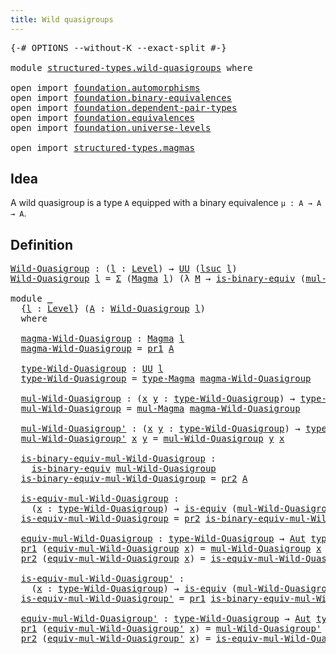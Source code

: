 ```yaml
---
title: Wild quasigroups
---
```


<pre class="Agda"><a id="42" class="Symbol">{-#</a> <a id="46" class="Keyword">OPTIONS</a> <a id="54" class="Pragma">--without-K</a> <a id="66" class="Pragma">--exact-split</a> <a id="80" class="Symbol">#-}</a>

<a id="85" class="Keyword">module</a> <a id="92" href="structured-types.wild-quasigroups.html" class="Module">structured-types.wild-quasigroups</a> <a id="126" class="Keyword">where</a>

<a id="133" class="Keyword">open</a> <a id="138" class="Keyword">import</a> <a id="145" href="foundation.automorphisms.html" class="Module">foundation.automorphisms</a>
<a id="170" class="Keyword">open</a> <a id="175" class="Keyword">import</a> <a id="182" href="foundation.binary-equivalences.html" class="Module">foundation.binary-equivalences</a>
<a id="213" class="Keyword">open</a> <a id="218" class="Keyword">import</a> <a id="225" href="foundation.dependent-pair-types.html" class="Module">foundation.dependent-pair-types</a>
<a id="257" class="Keyword">open</a> <a id="262" class="Keyword">import</a> <a id="269" href="foundation.equivalences.html" class="Module">foundation.equivalences</a>
<a id="293" class="Keyword">open</a> <a id="298" class="Keyword">import</a> <a id="305" href="foundation.universe-levels.html" class="Module">foundation.universe-levels</a>

<a id="333" class="Keyword">open</a> <a id="338" class="Keyword">import</a> <a id="345" href="structured-types.magmas.html" class="Module">structured-types.magmas</a>
</pre>
## Idea

A wild quasigroup is a type `A` equipped with a binary equivalence `μ : A → A → A`.

## Definition

<pre class="Agda"><a id="Wild-Quasigroup"></a><a id="491" href="structured-types.wild-quasigroups.html#491" class="Function">Wild-Quasigroup</a> <a id="507" class="Symbol">:</a> <a id="509" class="Symbol">(</a><a id="510" href="structured-types.wild-quasigroups.html#510" class="Bound">l</a> <a id="512" class="Symbol">:</a> <a id="514" href="Agda.Primitive.html#597" class="Postulate">Level</a><a id="519" class="Symbol">)</a> <a id="521" class="Symbol">→</a> <a id="523" href="foundation-core.universe-levels.html#235" class="Primitive">UU</a> <a id="526" class="Symbol">(</a><a id="527" href="Agda.Primitive.html#780" class="Primitive">lsuc</a> <a id="532" href="structured-types.wild-quasigroups.html#510" class="Bound">l</a><a id="533" class="Symbol">)</a>
<a id="535" href="structured-types.wild-quasigroups.html#491" class="Function">Wild-Quasigroup</a> <a id="551" href="structured-types.wild-quasigroups.html#551" class="Bound">l</a> <a id="553" class="Symbol">=</a> <a id="555" href="foundation-core.dependent-pair-types.html#515" class="Record">Σ</a> <a id="557" class="Symbol">(</a><a id="558" href="structured-types.magmas.html#802" class="Function">Magma</a> <a id="564" href="structured-types.wild-quasigroups.html#551" class="Bound">l</a><a id="565" class="Symbol">)</a> <a id="567" class="Symbol">(λ</a> <a id="570" href="structured-types.wild-quasigroups.html#570" class="Bound">M</a> <a id="572" class="Symbol">→</a> <a id="574" href="foundation.binary-equivalences.html#961" class="Function">is-binary-equiv</a> <a id="590" class="Symbol">(</a><a id="591" href="structured-types.magmas.html#968" class="Function">mul-Magma</a> <a id="601" href="structured-types.wild-quasigroups.html#570" class="Bound">M</a><a id="602" class="Symbol">))</a>

<a id="606" class="Keyword">module</a> <a id="613" href="structured-types.wild-quasigroups.html#613" class="Module">_</a>
  <a id="617" class="Symbol">{</a><a id="618" href="structured-types.wild-quasigroups.html#618" class="Bound">l</a> <a id="620" class="Symbol">:</a> <a id="622" href="Agda.Primitive.html#597" class="Postulate">Level</a><a id="627" class="Symbol">}</a> <a id="629" class="Symbol">(</a><a id="630" href="structured-types.wild-quasigroups.html#630" class="Bound">A</a> <a id="632" class="Symbol">:</a> <a id="634" href="structured-types.wild-quasigroups.html#491" class="Function">Wild-Quasigroup</a> <a id="650" href="structured-types.wild-quasigroups.html#618" class="Bound">l</a><a id="651" class="Symbol">)</a>
  <a id="655" class="Keyword">where</a>

  <a id="664" href="structured-types.wild-quasigroups.html#664" class="Function">magma-Wild-Quasigroup</a> <a id="686" class="Symbol">:</a> <a id="688" href="structured-types.magmas.html#802" class="Function">Magma</a> <a id="694" href="structured-types.wild-quasigroups.html#618" class="Bound">l</a>
  <a id="698" href="structured-types.wild-quasigroups.html#664" class="Function">magma-Wild-Quasigroup</a> <a id="720" class="Symbol">=</a> <a id="722" href="foundation-core.dependent-pair-types.html#605" class="Field">pr1</a> <a id="726" href="structured-types.wild-quasigroups.html#630" class="Bound">A</a>

  <a id="731" href="structured-types.wild-quasigroups.html#731" class="Function">type-Wild-Quasigroup</a> <a id="752" class="Symbol">:</a> <a id="754" href="foundation-core.universe-levels.html#235" class="Primitive">UU</a> <a id="757" href="structured-types.wild-quasigroups.html#618" class="Bound">l</a>
  <a id="761" href="structured-types.wild-quasigroups.html#731" class="Function">type-Wild-Quasigroup</a> <a id="782" class="Symbol">=</a> <a id="784" href="structured-types.magmas.html#924" class="Function">type-Magma</a> <a id="795" href="structured-types.wild-quasigroups.html#664" class="Function">magma-Wild-Quasigroup</a>

  <a id="820" href="structured-types.wild-quasigroups.html#820" class="Function">mul-Wild-Quasigroup</a> <a id="840" class="Symbol">:</a> <a id="842" class="Symbol">(</a><a id="843" href="structured-types.wild-quasigroups.html#843" class="Bound">x</a> <a id="845" href="structured-types.wild-quasigroups.html#845" class="Bound">y</a> <a id="847" class="Symbol">:</a> <a id="849" href="structured-types.wild-quasigroups.html#731" class="Function">type-Wild-Quasigroup</a><a id="869" class="Symbol">)</a> <a id="871" class="Symbol">→</a> <a id="873" href="structured-types.wild-quasigroups.html#731" class="Function">type-Wild-Quasigroup</a>
  <a id="896" href="structured-types.wild-quasigroups.html#820" class="Function">mul-Wild-Quasigroup</a> <a id="916" class="Symbol">=</a> <a id="918" href="structured-types.magmas.html#968" class="Function">mul-Magma</a> <a id="928" href="structured-types.wild-quasigroups.html#664" class="Function">magma-Wild-Quasigroup</a>

  <a id="953" href="structured-types.wild-quasigroups.html#953" class="Function">mul-Wild-Quasigroup&#39;</a> <a id="974" class="Symbol">:</a> <a id="976" class="Symbol">(</a><a id="977" href="structured-types.wild-quasigroups.html#977" class="Bound">x</a> <a id="979" href="structured-types.wild-quasigroups.html#979" class="Bound">y</a> <a id="981" class="Symbol">:</a> <a id="983" href="structured-types.wild-quasigroups.html#731" class="Function">type-Wild-Quasigroup</a><a id="1003" class="Symbol">)</a> <a id="1005" class="Symbol">→</a> <a id="1007" href="structured-types.wild-quasigroups.html#731" class="Function">type-Wild-Quasigroup</a>
  <a id="1030" href="structured-types.wild-quasigroups.html#953" class="Function">mul-Wild-Quasigroup&#39;</a> <a id="1051" href="structured-types.wild-quasigroups.html#1051" class="Bound">x</a> <a id="1053" href="structured-types.wild-quasigroups.html#1053" class="Bound">y</a> <a id="1055" class="Symbol">=</a> <a id="1057" href="structured-types.wild-quasigroups.html#820" class="Function">mul-Wild-Quasigroup</a> <a id="1077" href="structured-types.wild-quasigroups.html#1053" class="Bound">y</a> <a id="1079" href="structured-types.wild-quasigroups.html#1051" class="Bound">x</a>

  <a id="1084" href="structured-types.wild-quasigroups.html#1084" class="Function">is-binary-equiv-mul-Wild-Quasigroup</a> <a id="1120" class="Symbol">:</a>
    <a id="1126" href="foundation.binary-equivalences.html#961" class="Function">is-binary-equiv</a> <a id="1142" href="structured-types.wild-quasigroups.html#820" class="Function">mul-Wild-Quasigroup</a>
  <a id="1164" href="structured-types.wild-quasigroups.html#1084" class="Function">is-binary-equiv-mul-Wild-Quasigroup</a> <a id="1200" class="Symbol">=</a> <a id="1202" href="foundation-core.dependent-pair-types.html#617" class="Field">pr2</a> <a id="1206" href="structured-types.wild-quasigroups.html#630" class="Bound">A</a>

  <a id="1211" href="structured-types.wild-quasigroups.html#1211" class="Function">is-equiv-mul-Wild-Quasigroup</a> <a id="1240" class="Symbol">:</a>
    <a id="1246" class="Symbol">(</a><a id="1247" href="structured-types.wild-quasigroups.html#1247" class="Bound">x</a> <a id="1249" class="Symbol">:</a> <a id="1251" href="structured-types.wild-quasigroups.html#731" class="Function">type-Wild-Quasigroup</a><a id="1271" class="Symbol">)</a> <a id="1273" class="Symbol">→</a> <a id="1275" href="foundation-core.equivalences.html#1556" class="Function">is-equiv</a> <a id="1284" class="Symbol">(</a><a id="1285" href="structured-types.wild-quasigroups.html#820" class="Function">mul-Wild-Quasigroup</a> <a id="1305" href="structured-types.wild-quasigroups.html#1247" class="Bound">x</a><a id="1306" class="Symbol">)</a>
  <a id="1310" href="structured-types.wild-quasigroups.html#1211" class="Function">is-equiv-mul-Wild-Quasigroup</a> <a id="1339" class="Symbol">=</a> <a id="1341" href="foundation-core.dependent-pair-types.html#617" class="Field">pr2</a> <a id="1345" href="structured-types.wild-quasigroups.html#1084" class="Function">is-binary-equiv-mul-Wild-Quasigroup</a>

  <a id="1384" href="structured-types.wild-quasigroups.html#1384" class="Function">equiv-mul-Wild-Quasigroup</a> <a id="1410" class="Symbol">:</a> <a id="1412" href="structured-types.wild-quasigroups.html#731" class="Function">type-Wild-Quasigroup</a> <a id="1433" class="Symbol">→</a> <a id="1435" href="foundation-core.automorphisms.html#1442" class="Function">Aut</a> <a id="1439" href="structured-types.wild-quasigroups.html#731" class="Function">type-Wild-Quasigroup</a>
  <a id="1462" href="foundation-core.dependent-pair-types.html#605" class="Field">pr1</a> <a id="1466" class="Symbol">(</a><a id="1467" href="structured-types.wild-quasigroups.html#1384" class="Function">equiv-mul-Wild-Quasigroup</a> <a id="1493" href="structured-types.wild-quasigroups.html#1493" class="Bound">x</a><a id="1494" class="Symbol">)</a> <a id="1496" class="Symbol">=</a> <a id="1498" href="structured-types.wild-quasigroups.html#820" class="Function">mul-Wild-Quasigroup</a> <a id="1518" href="structured-types.wild-quasigroups.html#1493" class="Bound">x</a>
  <a id="1522" href="foundation-core.dependent-pair-types.html#617" class="Field">pr2</a> <a id="1526" class="Symbol">(</a><a id="1527" href="structured-types.wild-quasigroups.html#1384" class="Function">equiv-mul-Wild-Quasigroup</a> <a id="1553" href="structured-types.wild-quasigroups.html#1553" class="Bound">x</a><a id="1554" class="Symbol">)</a> <a id="1556" class="Symbol">=</a> <a id="1558" href="structured-types.wild-quasigroups.html#1211" class="Function">is-equiv-mul-Wild-Quasigroup</a> <a id="1587" href="structured-types.wild-quasigroups.html#1553" class="Bound">x</a>

  <a id="1592" href="structured-types.wild-quasigroups.html#1592" class="Function">is-equiv-mul-Wild-Quasigroup&#39;</a> <a id="1622" class="Symbol">:</a>
    <a id="1628" class="Symbol">(</a><a id="1629" href="structured-types.wild-quasigroups.html#1629" class="Bound">x</a> <a id="1631" class="Symbol">:</a> <a id="1633" href="structured-types.wild-quasigroups.html#731" class="Function">type-Wild-Quasigroup</a><a id="1653" class="Symbol">)</a> <a id="1655" class="Symbol">→</a> <a id="1657" href="foundation-core.equivalences.html#1556" class="Function">is-equiv</a> <a id="1666" class="Symbol">(</a><a id="1667" href="structured-types.wild-quasigroups.html#953" class="Function">mul-Wild-Quasigroup&#39;</a> <a id="1688" href="structured-types.wild-quasigroups.html#1629" class="Bound">x</a><a id="1689" class="Symbol">)</a>
  <a id="1693" href="structured-types.wild-quasigroups.html#1592" class="Function">is-equiv-mul-Wild-Quasigroup&#39;</a> <a id="1723" class="Symbol">=</a> <a id="1725" href="foundation-core.dependent-pair-types.html#605" class="Field">pr1</a> <a id="1729" href="structured-types.wild-quasigroups.html#1084" class="Function">is-binary-equiv-mul-Wild-Quasigroup</a>

  <a id="1768" href="structured-types.wild-quasigroups.html#1768" class="Function">equiv-mul-Wild-Quasigroup&#39;</a> <a id="1795" class="Symbol">:</a> <a id="1797" href="structured-types.wild-quasigroups.html#731" class="Function">type-Wild-Quasigroup</a> <a id="1818" class="Symbol">→</a> <a id="1820" href="foundation-core.automorphisms.html#1442" class="Function">Aut</a> <a id="1824" href="structured-types.wild-quasigroups.html#731" class="Function">type-Wild-Quasigroup</a>
  <a id="1847" href="foundation-core.dependent-pair-types.html#605" class="Field">pr1</a> <a id="1851" class="Symbol">(</a><a id="1852" href="structured-types.wild-quasigroups.html#1768" class="Function">equiv-mul-Wild-Quasigroup&#39;</a> <a id="1879" href="structured-types.wild-quasigroups.html#1879" class="Bound">x</a><a id="1880" class="Symbol">)</a> <a id="1882" class="Symbol">=</a> <a id="1884" href="structured-types.wild-quasigroups.html#953" class="Function">mul-Wild-Quasigroup&#39;</a> <a id="1905" href="structured-types.wild-quasigroups.html#1879" class="Bound">x</a>
  <a id="1909" href="foundation-core.dependent-pair-types.html#617" class="Field">pr2</a> <a id="1913" class="Symbol">(</a><a id="1914" href="structured-types.wild-quasigroups.html#1768" class="Function">equiv-mul-Wild-Quasigroup&#39;</a> <a id="1941" href="structured-types.wild-quasigroups.html#1941" class="Bound">x</a><a id="1942" class="Symbol">)</a> <a id="1944" class="Symbol">=</a> <a id="1946" href="structured-types.wild-quasigroups.html#1592" class="Function">is-equiv-mul-Wild-Quasigroup&#39;</a> <a id="1976" href="structured-types.wild-quasigroups.html#1941" class="Bound">x</a>
</pre>